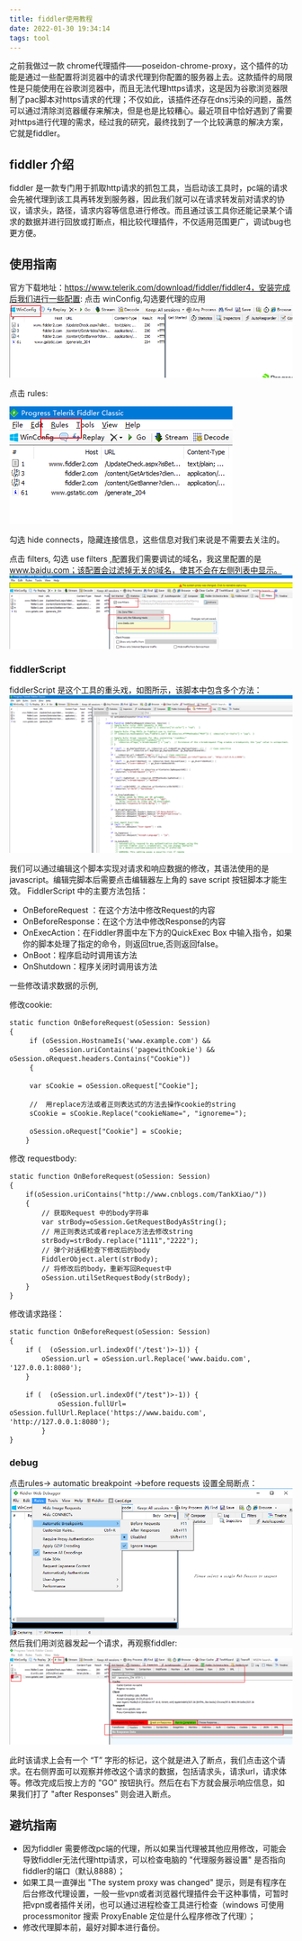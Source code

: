 ```yaml
---
title: fiddler使用教程
date: 2022-01-30 19:34:14
tags: tool
---
```


之前我做过一款 chrome代理插件——poseidon-chrome-proxy，这个插件的功能是通过一些配置将浏览器中的请求代理到你配置的服务器上去。这款插件的局限性是只能使用在谷歌浏览器中，而且无法代理https请求，这是因为谷歌浏览器限制了pac脚本对https请求的代理；不仅如此，该插件还存在dns污染的问题，虽然可以通过清除浏览器缓存来解决，但是也是比较糟心。最近项目中恰好遇到了需要对https进行代理的需求，经过我的研究，最终找到了一个比较满意的解决方案，它就是fiddler。

## fiddler 介绍

fiddler 是一款专门用于抓取http请求的抓包工具，当启动该工具时，pc端的请求会先被代理到该工具再转发到服务器，因此我们就可以在请求转发前对请求的协议，请求头，路径，请求内容等信息进行修改。而且通过该工具你还能记录某个请求的数据并进行回放或打断点，相比较代理插件，不仅适用范围更广，调试bug也更方便。

## 使用指南

官方下载地址：https://www.telerik.com/download/fiddler/fiddler4，安装完成后我们进行一些配置:
点击 winConfig,勾选要代理的应用
![1](test1.jpg)

点击 rules:

![2](2022-02-03-20-57-34.png)

勾选 hide connects，隐藏连接信息，这些信息对我们来说是不需要去关注的。

点击 filters, 勾选 use filters ,配置我们需要调试的域名，我这里配置的是 www.baidu.com；该配置会过滤掉无关的域名，使其不会在左侧列表中显示。
![](2022-02-03-21-00-31.png)

### fiddlerScript

fiddlerScript 是这个工具的重头戏，如图所示，该脚本中包含多个方法：
![3](2022-02-03-21-04-38.png)

我们可以通过编辑这个脚本实现对请求和响应数据的修改，其语法使用的是javascript。编辑完脚本后需要点击编辑器左上角的 save script 按钮脚本才能生效。
FiddlerScript 中的主要方法包括：

- OnBeforeRequest ：在这个方法中修改Request的内容
- OnBeforeResponse：在这个方法中修改Response的内容
- OnExecAction：在Fiddler界面中左下方的QuickExec Box 中输入指令，如果你的脚本处理了指定的命令，则返回true,否则返回false。
- OnBoot：程序启动时调用该方法
- OnShutdown：程序关闭时调用该方法

一些修改请求数据的示例,

修改cookie:
```
static function OnBeforeRequest(oSession: Session) 
{ 
     if (oSession.HostnameIs('www.example.com') && 
          oSession.uriContains('pagewithCookie') && 
oSession.oRequest.headers.Contains("Cookie")) 
     { 

     var sCookie = oSession.oRequest["Cookie"]; 

     //  用replace方法或者正则表达式的方法去操作cookie的string
     sCookie = sCookie.Replace("cookieName=", "ignoreme="); 

     oSession.oRequest["Cookie"] = sCookie; 
    }
```
修改 requestbody:
```
static function OnBeforeRequest(oSession: Session) 
{ 
    if(oSession.uriContains("http://www.cnblogs.com/TankXiao/"))
    {
        // 获取Request 中的body字符串
        var strBody=oSession.GetRequestBodyAsString();
        // 用正则表达式或者replace方法去修改string
        strBody=strBody.replace("1111","2222");
        // 弹个对话框检查下修改后的body               
        FiddlerObject.alert(strBody);
        // 将修改后的body，重新写回Request中
        oSession.utilSetRequestBody(strBody);
    }
}
```
修改请求路径：
```
static function OnBeforeRequest(oSession: Session) 
{ 
    if (  (oSession.url.indexOf('/test')>-1)) {   
        oSession.url = oSession.url.Replace('www.baidu.com', '127.0.0.1:8080'); 
    }
    
    if (  (oSession.url.indexOf("/test")>-1)) {  
            oSession.fullUrl= oSession.fullUrl.Replace('https://www.baidu.com', 'http://127.0.0.1:8080'); 
        }
}

```

### debug
点击rules-> automatic breakpoint  ->before requests 设置全局断点：
![4](2022-02-03-21-19-50.png)
然后我们用浏览器发起一个请求，再观察fiddler:
![5](2022-02-03-21-30-17.png)

此时该请求上会有一个 “T” 字形的标记，这个就是进入了断点，我们点击这个请求。在右侧界面可以观察并修改这个请求的数据，包括请求头，请求url，请求体等。修改完成后按上方的 "GO" 按钮执行。然后在右下方就会展示响应信息，如果我们打了 "after Responses" 则会进入断点。

## 避坑指南

- 因为fiddler 需要修改pc端的代理，所以如果当代理被其他应用修改，可能会导致fiddler无法代理http请求，可以检查电脑的 "代理服务器设置" 是否指向 fiddler的端口（默认8888）；
- 如果工具一直弹出 "The system proxy was changed" 提示，则是有程序在后台修改代理设置，一般一些vpn或者浏览器代理插件会干这种事情，可暂时把vpn或者插件关闭，也可以通过进程检查工具进行检查（windows 可使用 processmonitor 搜索 ProxyEnable 定位是什么程序修改了代理）；
- 修改代理脚本前，最好对脚本进行备份。

